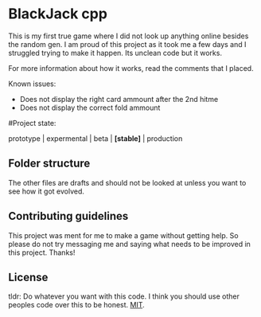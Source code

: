 # BlackJack cpp 

This is my first true game where I did not look up anything online besides the random gen. I am proud of this project as it
took me a few days and I struggled trying to make it happen. Its unclean code but it works.

For more information about how it works, read the comments that I placed.

Known issues:
- Does not display the right card ammount after the 2nd hitme
- Does not display the correct fold ammount

#Project state:

prototype | expermental | beta | **[stable]** | production

## Folder structure

The other files are drafts and should not be looked at unless you want to see how it got evolved.

## Contributing guidelines

This project was ment for me to make a game without getting help. So please do not try messaging me and saying what needs to be improved in this project. Thanks!


## License
tldr: Do whatever you want with this code. I think you should use other peoples code over this to be honest.
[MIT](./LICENSE).

